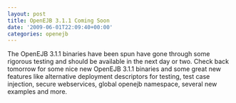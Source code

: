 ```yaml
---
layout: post
title: OpenEJB 3.1.1 Coming Soon
date: '2009-06-01T22:09:40+00:00'
categories: openejb
---
```

The OpenEJB 3.1.1 binaries have been spun have gone through some rigorous testing and should be available in the next day or two.  Check back tomorrow for some nice new OpenEJB 3.1.1 binaries and some great new features like alternative deployment descriptors for testing, test case injection, secure webservices, global openejb namespace, several new examples and more.

